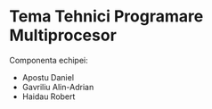 # Tema Tehnici Programare Multiprocesor

Componenta echipei:
- Apostu Daniel
- Gavriliu Alin-Adrian
- Haidau Robert
